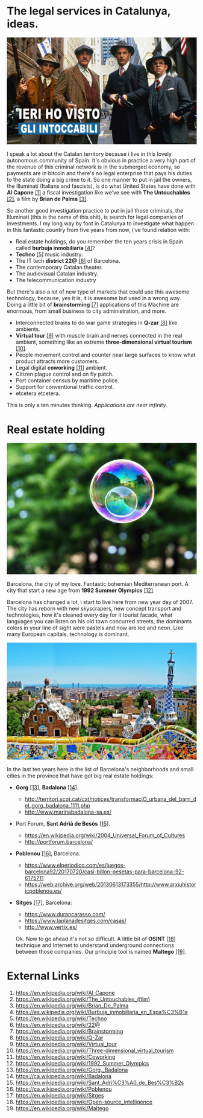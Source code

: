 # The legal services in Catalunya, ideas.

![The Untouchables](maxresdefault.jpg)

I speak a lot about the Catalan territory because i live in this lovely autonomous community of Spain. It's obvious in practice a very high part of the revenue of this criminal network is in the submerged economy, so payments are in bitcoin and there's no legal enterprise that pays his duties to the state doing a big crime to it. So one manner to put in jail the owners, the Illuminati (Italians and fascists), is do what United States have done with **Al Capone** [[1]](https://en.wikipedia.org/wiki/Al_Capone) a fiscal investigation like we've see with **The Untouchables** [[2]](https://en.wikipedia.org/wiki/The_Untouchables_(film)), a film by **Brian de Palma** [[3]](https://en.wikipedia.org/wiki/Brian_De_Palma).

So another good investigation practice to put in jail those criminals, the Illuminati (this is the name of this shit), is search for legal companies of investments. I my long way by foot in Catalunya to investigate what happen in this fantastic country from five years from now, i've found relation with:

- Real estate holdings, do you remember the ten years crisis in Spain called **burbuja inmobiliaria** [[4]](https://es.wikipedia.org/wiki/Burbuja_inmobiliaria_en_Espa%C3%B1a)?
- **Techno** [[5]](https://en.wikipedia.org/wiki/Techno) music industry.
- The IT tech **district 22@** [[6]](https://en.wikipedia.org/wiki/22@) of Barcelona.
- The contemporary Catalan theater.
- The audiovisual Catalan industry.
- The telecommunication industry

But there's also a lot of new type of markets that could use this awesome technology, because, yes it is, it is awesome but used in a wrong way. Doing a little bit of **brainstorming** [[7]](https://en.wikipedia.org/wiki/Brainstorming) applications of this Machine are enormous,  from small business to city administration, and more.

- Interconnected brains to do war game strategies in **Q-zar** [[8]](https://en.wikipedia.org/wiki/Q-Zar) like ambients. 
- **Virtual tour** [[9]](https://en.wikipedia.org/wiki/Virtual_tour) with muscle brain and nerves connected in the real ambient, something like an extreme **three-dimensional virtual tourism** [[10]](https://en.wikipedia.org/wiki/Three-dimensional_virtual_tourism).
- People movement control and counter near large surfaces to know what product attracts more customers.
- Legal digital **coworking** [[11]](https://en.wikipedia.org/wiki/Coworking) ambient.
- Citizen plague control and on fly patch.
- Port container census by maritime police.
- Support for conventional traffic control.
- etcetera etcetera.

This is only a ten minutes thinking. *Applications are near infinity*.

# Real estate holding 

![Burbuja inmobiliaria](bolle-4.jpg)

Barcelona, the city of my love. Fantastic bohemian Mediterranean port. A city that start a new age from **1992 Summer Olympics**  [[12]](https://en.wikipedia.org/wiki/1992_Summer_Olympics). 

Barcelona has changed a lot, i start to live here from new year day of 2007. The city has reborn with new skyscrapers, new concept transport and technologies, how it's cleaned every day for it tourist facade, what languages you can listen on his old town concurred streets, the dominants colors in your line of sight were pastels and now are led and neon. Like many European capitals, technology is dominant. 

![Gaudi art at Barcelona](barcelona-rutas-turisticas-alternativas-1030x633.jpg)

In the last ten years here is the list of Barcelona's neighborhoods and small cities in the province that have got big real estate holdings:

- **Gorg** [[13]](https://en.wikipedia.org/wiki/Gorg,_Badalona), **Badalona** [[14]](https://ca.wikipedia.org/wiki/Badalona). 

  - http://territori.scot.cat/cat/notices/transformaciO_urbana_del_barri_del_gorg_badalona_1111.php
  - http://www.marinabadalona-sa.es/

- Port Forum, **Sant Adrià de Besòs** [[15]](https://en.wikipedia.org/wiki/Sant_Adri%C3%A0_de_Bes%C3%B2s).

  - https://en.wikipedia.org/wiki/2004_Universal_Forum_of_Cultures
  - http://portforum.barcelona/

- **Poblenou** [[16]](https://ca.wikipedia.org/wiki/Poblenou), Barcelona.

  - https://www.elperiodico.com/es/juegos-barcelona92/20170720/casi-billon-pesetas-para-barcelona-92-6175711
  - https://web.archive.org/web/20130613173355/http://www.arxiuhistoricpoblenou.es/

- **Sitges** [[17]](https://en.wikipedia.org/wiki/Sitges), Barcelona:

  - https://www.durancarasso.com/
  - https://www.laplanadesitges.com/casas/
  - http://www.vertix.es/

  Ok. Now to go ahead it's not so difficult. A little bit of **OSINT** [[18]](https://en.wikipedia.org/wiki/Open-source_intelligence) technique and Internet to understand underground connections between those companies. Our principle tool is named **Maltego** [[19]](https://en.wikipedia.org/wiki/Maltego).

# External Links

1. https://en.wikipedia.org/wiki/Al_Capone
2. https://en.wikipedia.org/wiki/The_Untouchables_(film)
3. https://en.wikipedia.org/wiki/Brian_De_Palma
4. https://es.wikipedia.org/wiki/Burbuja_inmobiliaria_en_Espa%C3%B1a
5. https://en.wikipedia.org/wiki/Techno
6. https://en.wikipedia.org/wiki/22@
7. https://en.wikipedia.org/wiki/Brainstorming
8. https://en.wikipedia.org/wiki/Q-Zar
9. https://en.wikipedia.org/wiki/Virtual_tour
10. https://en.wikipedia.org/wiki/Three-dimensional_virtual_tourism
11. https://en.wikipedia.org/wiki/Coworking
12. https://en.wikipedia.org/wiki/1992_Summer_Olympics
13. https://en.wikipedia.org/wiki/Gorg,_Badalona
14. https://ca.wikipedia.org/wiki/Badalona
15. https://en.wikipedia.org/wiki/Sant_Adri%C3%A0_de_Bes%C3%B2s
16. https://ca.wikipedia.org/wiki/Poblenou
17. https://en.wikipedia.org/wiki/Sitges
18. https://en.wikipedia.org/wiki/Open-source_intelligence
19. https://en.wikipedia.org/wiki/Maltego